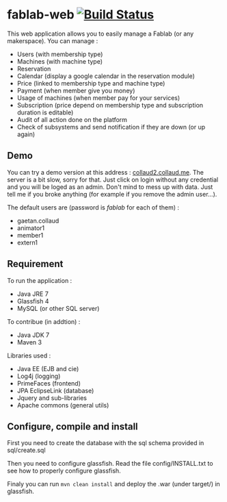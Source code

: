 fablab-web [![Build Status](http://collaud2.collaud.me:8080/buildStatus/icon?job=fablab-web)](http://collaud2.collaud.me:8080/job/fablab-web/)
==========

This web application allows you to easily manage a Fablab (or any makerspace). You can manage :
* Users (with membership type)
* Machines (with machine type)
* Reservation
* Calendar (display a google calendar in the reservation module)
* Price (linked to membership type and machine type)
* Payment (when member give you money)
* Usage of machines (when member pay for your services)
* Subscription (price depend on membership type and subscription duration is editable)
* Audit of all action done on the platform
* Check of subsystems and send notification if they are down (or up again)
 
Demo
------------

You can try a demo version at this address : [collaud2.collaud.me](http://collaud2.collaud.me/). The server is a bit slow, sorry for that. Just click on login without any credential and you will be loged as an admin. Don't mind to mess up with data. Just tell me if you broke anything (for example if you remove the admin user...).

The default users are (password is _fablab_ for each of them) :

 * gaetan.collaud
 * animator1
 * member1
 * extern1

Requirement
------------

To run the application :

 * Java JRE 7
 * Glassfish 4
 * MySQL (or other SQL server)

To contribue (in addtion) : 

* Java JDK 7
* Maven 3

Libraries used :

* Java EE (EJB and cie)
* Log4j (logging)
* PrimeFaces (frontend)
* JPA EclipseLink (database)
* Jquery and sub-libraries
* Apache commons (general utils)

Configure, compile and install
------------------------

First you need to create the database with the sql schema provided in sql/create.sql

Then you need to configure glassfish. Read the file config/INSTALL.txt to see how to properly configure glassfish.


Finaly you can run `mvn clean install` and deploy the .war (under target/) in glassfish.
